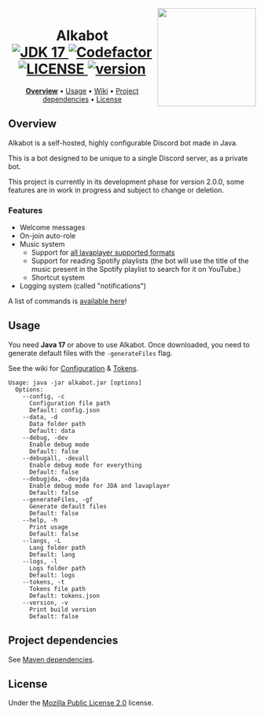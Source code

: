 <img align="right" src="https://shared.alkanife.dev/alkabot.png" height="200" width="200">
<h1 align="center">
  Alkabot
  <br>
  <a href="https://github.com/alkanife/alkabot/blob/main/pom.xml">
    <img src="https://img.shields.io/badge/Open%20JDK-17-green" alt="JDK 17">
  </a>
  <a href="https://www.codefactor.io/repository/github/alkanife/alkabot">
    <img src="https://www.codefactor.io/repository/github/alkanife/alkabot/badge" alt="Codefactor">
  </a>
  <a href="https://github.com/alkanife/alkabot/blob/main/LICENSE">
    <img src="https://img.shields.io/github/license/alkanife/alkabot" alt="LICENSE">
  </a>
  <a href="https://github.com/alkanife/alkabot/releases/tag/2.0.0-dev2">
    <img src="https://img.shields.io/badge/version-2.0.0--infdev-blue" alt="version">
  </a>
</h1>

<p align="center">
  <b><a href="#overview">Overview</a></b>
  •
  <a href="#usage">Usage</a>
  •
  <a href="https://github.com/alkanife/alkabot/wiki">Wiki</a>
  •
  <a href="#project-dependencies">Project dependencies</a>
  •
  <a href="#license">License</a>
</p>

## Overview
Alkabot is a self-hosted, highly configurable Discord bot made in Java.

This is a bot designed to be unique to a single Discord server, as a private bot.

This project is currently in its development phase for version 2.0.0, some features are in work in progress and subject to change or deletion.

### Features
- Welcome messages
- On-join auto-role
- Music system
  - Support for [all lavaplayer supported formats](https://github.com/sedmelluq/lavaplayer#supported-formats)
  - Support for reading Spotify playlists (the bot will use the title of the music present in the Spotify playlist to search for it on YouTube.)
  - Shortcut system
- Logging system (called "notifications")

A list of commands is [available here](https://github.com/alkanife/alkabot/wiki/Commands)!

## Usage
You need **Java 17** or above to use Alkabot. Once downloaded, you need to generate default files with the `-generateFiles` flag.

See the wiki for [Configuration](https://github.com/alkanife/alkabot/wiki/Configuration) & [Tokens](https://github.com/alkanife/alkabot/wiki/Tokens).

```
Usage: java -jar alkabot.jar [options]
  Options:
    --config, -c
      Configuration file path
      Default: config.json
    --data, -d
      Data folder path
      Default: data
    --debug, -dev
      Enable debug mode
      Default: false
    --debugall, -devall
      Enable debug mode for everything
      Default: false
    --debugjda, -devjda
      Enable debug mode for JDA and lavaplayer
      Default: false
    --generateFiles, -gf
      Generate default files
      Default: false
    --help, -h
      Print usage
      Default: false
    --langs, -L
      Lang folder path
      Default: lang
    --logs, -l
      Logs folder path
      Default: logs
    --tokens, -t
      Tokens file path
      Default: tokens.json
    --version, -v
      Print build version
      Default: false
```

## Project dependencies
See [Maven dependencies](https://github.com/alkanife/alkabot/blob/main/pom.xml).

## License
Under the [Mozilla Public License 2.0](https://github.com/alkanife/alkabot/blob/main/LICENSE) license.
